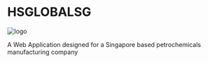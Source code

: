 # HSGLOBALSG
![logo](https://github.com/polaraju1005/hsglobalsg/assets/96932984/db8444a8-fecc-46e1-be4a-30470902ad5c)


A Web Application designed for a Singapore based petrochemicals manufacturing company
